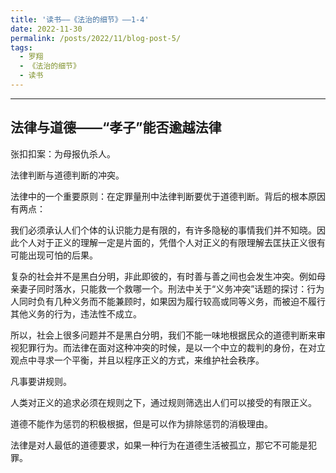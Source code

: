 ```yaml
---
title: '读书——《法治的细节》——1-4'
date: 2022-11-30
permalink: /posts/2022/11/blog-post-5/
tags:
  - 罗翔
  - 《法治的细节》
  - 读书
---
```


--------

## 法律与道德——“孝子”能否逾越法律

张扣扣案：为母报仇杀人。

法律判断与道德判断的冲突。

法律中的一个重要原则：在定罪量刑中法律判断要优于道德判断。背后的根本原因有两点：

我们必须承认人们个体的认识能力是有限的，有许多隐秘的事情我们并不知晓。因此个人对于正义的理解一定是片面的，凭借个人对正义的有限理解去匡扶正义很有可能出现可怕的后果。

复杂的社会并不是黑白分明，非此即彼的，有时善与善之间也会发生冲突。例如母亲妻子同时落水，只能救一个救哪一个。刑法中关于“义务冲突”话题的探讨：行为人同时负有几种义务而不能兼顾时，如果因为履行较高或同等义务，而被迫不履行其他义务的行为，违法性不成立。

所以，社会上很多问题并不是黑白分明，我们不能一味地根据民众的道德判断来审视犯罪行为。而法律在面对这种冲突的时候，是以一个中立的裁判的身份，在对立观点中寻求一个平衡，并且以程序正义的方式，来维护社会秩序。

凡事要讲规则。

人类对正义的追求必须在规则之下，通过规则筛选出人们可以接受的有限正义。

道德不能作为惩罚的积极根据，但是可以作为排除惩罚的消极理由。

法律是对人最低的道德要求，如果一种行为在道德生活被孤立，那它不可能是犯罪。
